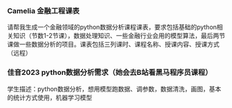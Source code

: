 ### Camelia 金融工程课表

请帮我生成一个金融领域的python数据分析课程课表，要求包括基础的python相关知识（节数1-2节课），数据处理知识、一些金融行业会用的模型算法，最后两节课做一些数据分析的项目。课表包括三列课时、课程名称、授课内容、授课方式（远程） 

### 佳音2023 python数据分析需求（她会去B站看黑马程序员课程）

学生描述：python数据分析，想用模型跑数据、调参数，数据清洗，画图，基本的统计方式使用，机器学习模型

